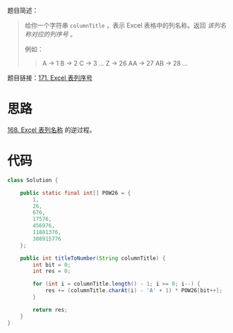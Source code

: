 题目简述：

> 给你一个字符串 `columnTitle` ，表示 Excel 表格中的列名称。返回 *该列名称对应的列序号* 。
>
> 例如：
>
> > A -> 1
> > B -> 2
> > C -> 3
> > ...
> > Z -> 26
> > AA -> 27
> > AB -> 28 
> > ...

题目链接：[171. Excel 表列序号](https://leetcode.cn/problems/excel-sheet-column-number/)

# 思路

[168. Excel 表列名称](https://leetcode.cn/problems/excel-sheet-column-title/) 的逆过程。

# 代码

```java
class Solution {

    public static final int[] POW26 = {
        1,
        26,
        676,
        17576,
        456976,
        11881376,
        308915776
    };

    public int titleToNumber(String columnTitle) {
        int bit = 0;
        int res = 0;

        for (int i = columnTitle.length() - 1; i >= 0; i--) {
            res += (columnTitle.charAt(i) - 'A' + 1) * POW26[bit++];
        }

        return res;
    }
}
```

